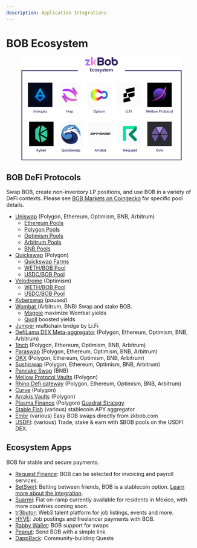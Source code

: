 ```yaml
---
description: Application Integrations
---
```


# BOB Ecosystem

<figure><img src="../../.gitbook/assets/ecosystem.png" alt=""><figcaption></figcaption></figure>

## &#x20;BOB DeFi Protocols

Swap BOB, create non-inventory LP positions, and use BOB in a variety of DeFi contexts. Please see [BOB Markets on Coingecko](https://www.coingecko.com/en/coins/bob#markets) for specific pool details.

* [Uniswap](https://app.uniswap.org/#/swap) (Polygon, Ethereum, Optimism, BNB, Arbitrum)
  * [Ethereum Pools](https://info.uniswap.org/#/tokens/0xb0b195aefa3650a6908f15cdac7d92f8a5791b0b)
  * [Polygon Pools](https://info.uniswap.org/#/polygon/tokens/0xb0b195aefa3650a6908f15cdac7d92f8a5791b0b)
  * [Optimism Pools](https://info.uniswap.org/#/optimism/tokens/0xb0b195aefa3650a6908f15cdac7d92f8a5791b0b)
  * [Arbitrum Pools](https://info.uniswap.org/#/arbitrum/tokens/0xb0b195aefa3650a6908f15cdac7d92f8a5791b0b)
  * [BNB Pools](https://info.uniswap.org/#/BNB/tokens/0xb0b195aefa3650a6908f15cdac7d92f8a5791b0b)
* [Quickswap](https://quickswap.exchange/#/) (Polygon)
  * [Quickswap Farms](https://quickswap.exchange/#/farm)
  * [WETH/BOB Pool](https://quickswap.exchange/#/add/0x7ceb23fd6bc0add59e62ac25578270cff1b9f619/0xb0b195aefa3650a6908f15cdac7d92f8a5791b0b/v3)
  * [USDC/BOB Pool](https://quickswap.exchange/#/add/0x2791bca1f2de4661ed88a30c99a7a9449aa84174/0xb0b195aefa3650a6908f15cdac7d92f8a5791b0b/v3)
* [Velodrome](https://app.velodrome.finance/) (Optimism)
  * [WETH/BOB Pool](https://app.velodrome.finance/liquidity/manage?address=0x088081455d7672d1b05241263f3edabc62e3471e)
  * [USDC/BOB Pool](https://app.velodrome.finance/liquidity/manage?address=0x0a8f50d8a22e2a36f46f3931a3086e6662b48bf5)
* [Kyberswap](https://kyberswap.com/swap/ethereum/eth-to-bob) (_paused_)
* [Wombat ](https://app.wombat.exchange/)(Arbitrum, BNB) Swap and stake BOB.
  * [Magpie](https://www.magpiexyz.io/) maximize Wombat yields
  * [Quoll](https://quoll.finance/) boosted yields
* [Jumper](https://jumper.exchange/) multichain bridge by Li.Fi
* [DefiLama DEX Meta-aggregator](https://swap.defillama.com/?chain=polygon\&from=0x2791bca1f2de4661ed88a30c99a7a9449aa84174\&to=0xb0b195aefa3650a6908f15cdac7d92f8a5791b0b) (Polygon, Ethereum, Optimism, BNB, Arbitrum)
* [1inch](https://app.1inch.io/#/1/unified/swap/BOB/USDC) (Polygon, Ethereum, Optimism, BNB, Arbitrum)
* [Paraswap](https://app.paraswap.io/#/USDC-BOB/100?network=Polygon) (Polygon, Ethereum, Optimism, BNB, Arbitrum)
* [OKX](https://www.okx.com/web3/dex?inputChain=137\&inputCurrency=0xb0b195aefa3650a6908f15cdac7d92f8a5791b0b\&outputCurrency=0xa0b86991c6218b36c1d19d4a2e9eb0ce3606eb48\&outputChain=1) (Polygon, Ethereum, Optimism, BNB, Arbitrum)
* [Sushiswap](https://www.sushi.com/swap) (Polygon, Ethereum, Optimism, BNB, Arbitrum)
* [Pancake Swap](https://pancakeswap.finance/swap) (BNB)
* [Mellow Protocol Vaults](https://app.mellow.finance/products) (Polygon)
* [Rhino Defi gateway](https://rhino.fi/) (Polygon, Ethereum, Optimism, BNB, Arbitrum)&#x20;
* [Curve](https://curve.fi/#/polygon/swap) (Polygon)
* [Arrakis Vaults](https://beta.arrakis.finance/vaults) (Polygon)
* [Plasma Finance](https://apy.plasma.finance/#/hyper-dex/market) (Polygon) [Quadrat Strategy](https://apy.plasma.finance/#/quadrat/0xFd1Da9cC77f04A1E1B22a314a53D201A39373719)
* [Stable Fish](https://stable.fish/) (various) stablecoin APY aggregator
* [Embr](https://beta.embr.org/) (various) Easy BOB swaps directly from zkbob.com
* [USDFI](https://usdfi.com/): (various) Trade, stake & earn with $BOB pools on the USDFI DEX.

## Ecosystem Apps

BOB for stable and secure payments.

* [Request Finance](https://www.request.finance/): BOB can be selected for invoicing and payroll services.
* [BetSwirl](https://www.betswirl.com/): Betting between friends, BOB is a stablecoin option. [Learn more about the integration](https://blog.zkbob.com/betswirl/).
* [Suarmi](https://www.suarmi.com/index): Fiat on-ramp currently available for residents in Mexico, with more countries coming soon.
* [tr3butor](https://app.tr3butor.io/organization/clawfr86w0002lh08gsixtkq0): Web3 talent platform for job listings, events and more.
* [HYVE](https://hyve.works/): Job postings and freelancer payments with BOB.
* [Rabby Wallet](https://rabby.io/): BOB support for swaps
* [Peanut](https://peanut.to/): Send BOB with a simple link.
* [DappBack](https://dappback.com/zkbob): Community-building Quests

